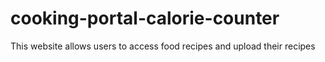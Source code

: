 # cooking-portal-calorie-counter
This website allows users to access food recipes and upload their recipes
